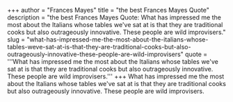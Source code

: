 +++
author = "Frances Mayes"
title = "the best Frances Mayes Quote"
description = "the best Frances Mayes Quote: What has impressed me the most about the Italians whose tables we've sat at is that they are traditional cooks but also outrageously innovative. These people are wild improvisers."
slug = "what-has-impressed-me-the-most-about-the-italians-whose-tables-weve-sat-at-is-that-they-are-traditional-cooks-but-also-outrageously-innovative-these-people-are-wild-improvisers"
quote = '''What has impressed me the most about the Italians whose tables we've sat at is that they are traditional cooks but also outrageously innovative. These people are wild improvisers.'''
+++
What has impressed me the most about the Italians whose tables we've sat at is that they are traditional cooks but also outrageously innovative. These people are wild improvisers.
